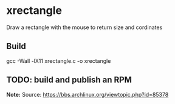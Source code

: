 # xrectangle
Draw a rectangle with the mouse to return size and cordinates

## Build 
gcc -Wall -lX11 xrectangle.c -o xrectangle

## TODO: build and publish an RPM

__Note:__ Source: https://bbs.archlinux.org/viewtopic.php?id=85378 
